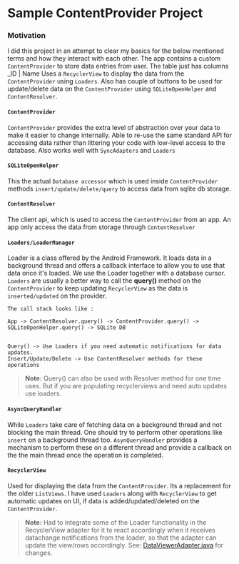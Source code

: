 Sample ContentProvider Project
=================================

### Motivation
I did this project in an attempt to clear my basics for the below mentioned terms and how they
interact with each other.
The app contains a custom `ContentProvider` to store data entries from user.
The table just has columns _ID | Name
Uses a `RecyclerView` to display the data from the `ContentProvider` using `Loaders`. Also has couple of buttons to
be used for update/delete data on the `ContentProvider` using `SQLiteOpenHelper` and `ContentResolver`.



#### `ContentProvider`
`ContentProvider` provides the extra level of abstraction over your data to make it easier to change internally.
Able to re-use the same standard API for accessing data rather than littering your code with low-level access to the database.
Also works well with `SyncAdapters` and `Loaders`

#### `SQLiteOpenHelper`
This the actual `Database accessor` which is used inside `ContentProvider` methods
`insert/update/delete/query` to access data from sqlite db storage.

#### `ContentResolver`
The client api, which is used to access the `ContentProvider` from an app. An
app only access the data from storage through `ContentResolver`


#### `Loaders/LoaderManager`
Loader is a class offered by the Android Framework. It loads data
in a background thread and offers a callback interface to allow you to
use that data once it's loaded. We use the Loader together with a database cursor.
`Loaders` are usually a better way to call the **query()** method on the `ContentProvider` to keep
 updating `RecyclerView` as the data is `inserted/updated` on the provider.


```
The call stack looks like :

App -> ContentResolver.query() -> ContentProvider.query() -> SQLiteOpenHelper.query() -> SQLite DB


Query() -> Use Loaders if you need automatic notifications for data updates.
Insert/Update/Delete -> Use ContentResolver methods for these operations
```

> **Note:** Query() can also be used with Resolver method for one time uses. But if you are populating
recyclerviews and need auto updates use loaders.



#### `AsyncQueryHandler`
While `Loaders` take care of fetching data on a background thread and not blocking the main thread.
One should try to perform other operations like `insert` on a background thread too. `AsynQueryHandler`
provides a mechanism to perform these on a different thread and provide a callback on the the main thread
once the operation is completed.



#### `RecyclerView`
Used for displaying the data from the `ContentProvider`. Its a replacement for the older `ListViews`.
I have used `Loaders` along with `RecyclerView` to get automatic updates on UI, if data is added/updated/deleted
on the `ContentProvider`.
> **Note:** Had to integrate some of the Loader functionality in the RecyclerView adapter for it to react accordingly
when it receives datachange notifications from the loader, so that the adapter can update the view/rows accordingly.
See: [DataViewerAdapter.java](https://github.com/ahetawal/SampleContentProvider/blob/master/app/src/main/java/com/sampleapp/adapter/DataViewerAdapter.java) for changes.

